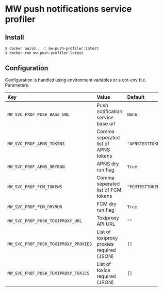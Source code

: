 # MW push notifications service profiler
## Install

``` sh
$ docker build . -t mw-push-profiler:latest
$ docker run mw-push-profiler:latest
```

## Configuration

Configuration is handled using environment variables or a dot-env file.
Parameters:

| Key                                  | Value                                     | Default           | Required |
|:-------------------------------------|:------------------------------------------|:------------------|----------|
| `MW_SVC_PROF_PUSH_BASE_URL`          | Push notification service base url        | `None`            | `True`   |
| `MW_SVC_PROF_APNS_TOKENS`            | Comma seperated list of APNS tokens       | `"APNSTESTTOKEN"` | `False`  |
| `MW_SVC_PROF_APNS_DRYRUN`            | APNS dry run flag                         | `True`            | `False`  |
| `MW_SVC_PROF_FCM_TOKENS`             | Comma seperated list of FCM tokens        | `"FCMTESTTOKEN"`  | `False`  |
| `MW_SVC_PROF_FCM_DRYRUN`             | FCM dry run flag                          | `True`            | `False`  |
| `MW_SVC_PROF_PUSH_TOXIPROXY_URL`     | Toxiproxy API URL                         | `""`              | `False`  |
| `MW_SVC_PROF_PUSH_TOXIPROXY_PROXIES` | List of toxiproxy proxies required (JSON) | `[]`              | `False`  |
| `MW_SVC_PROF_PUSH_TOXIPROXY_TOXICS`  | List of toxics required (JSON)            | `[]`              | `False`  |
